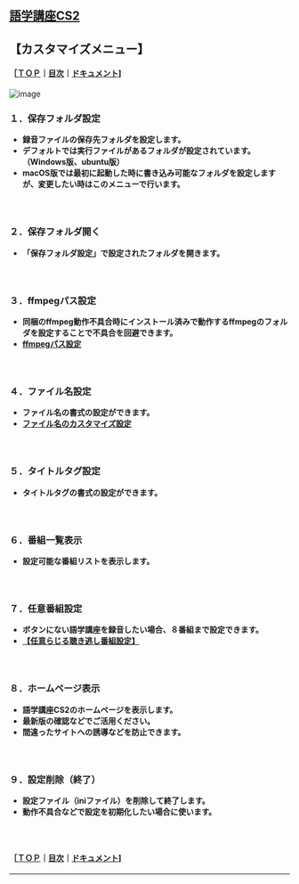 ## [語学講座CS2](https://csreviser.github.io/CaptureStream2/)  
## 【カスタマイズメニュー】            
#### ［[ＴＯＰ](./)**｜**[目次](./#目次)**｜**[ドキュメント](./#ドキュメント-1)]
![image](https://github.com/user-attachments/assets/7f7bea0c-0f09-4917-8791-2487ad7c8a64)

### １．保存フォルダ設定             
  * **録音ファイルの保存先フォルダを設定します。**
  * **デフォルトでは実行ファイルがあるフォルダが設定されています。（Windows版、ubuntu版）**
  * **macOS版では最初に起動した時に書き込み可能なフォルダを設定しますが、変更したい時はこのメニューで行います。**
##### 　　　　　

### ２．保存フォルダ開く            
  * **「保存フォルダ設定」で設定されたフォルダを開きます。**

##### 　　

### ３．ffmpegパス設定            
  * **同梱のffmpeg動作不具合時にインストール済みで動作するffmpegのフォルダを設定することで不具合を回避できます。**
  * **[ffmpegパス設定](./SETTING_ffmpeg)**

##### 　　

### ４．ファイル名設定            
  * **ファイル名の書式の設定ができます。**
  * **[ファイル名のカスタマイズ設定](./file_name)**

##### 　　　　　

### ５．タイトルタグ設定            
  * **タイトルタグの書式の設定ができます。**

##### 　　

### ６．番組一覧表示            
  * **設定可能な番組リストを表示します。**
##### 　　

### ７．任意番組設定            
  * **ボタンにない語学講座を録音したい場合、８番組まで設定できます。**
  * **[【任意らじる聴き逃し番組設定】](./SETTING_COURSES)**

##### 　　　　　

### ８．ホームページ表示            
  * **語学講座CS2のホームページを表示します。**
  * **最新版の確認などでご活用ください。**
  * **間違ったサイトへの誘導などを防止できます。**

##### 　　

### ９．設定削除（終了）            
  * **設定ファイル（iniファイル）を削除して終了します。**
  * **動作不具合などで設定を初期化したい場合に使います。**


##### 　　




#### ［[ＴＯＰ](./)**｜**[目次](./#目次)**｜**[ドキュメント](./#ドキュメント-1)]

*** 
 <link rel="shortcut icon" type="image/x-icon" href="https://avatars.githubusercontent.com/u/46049273?v=4">
 <meta name="twitter:image:src" content="https://avatars.githubusercontent.com/u/46049273?v=4">
